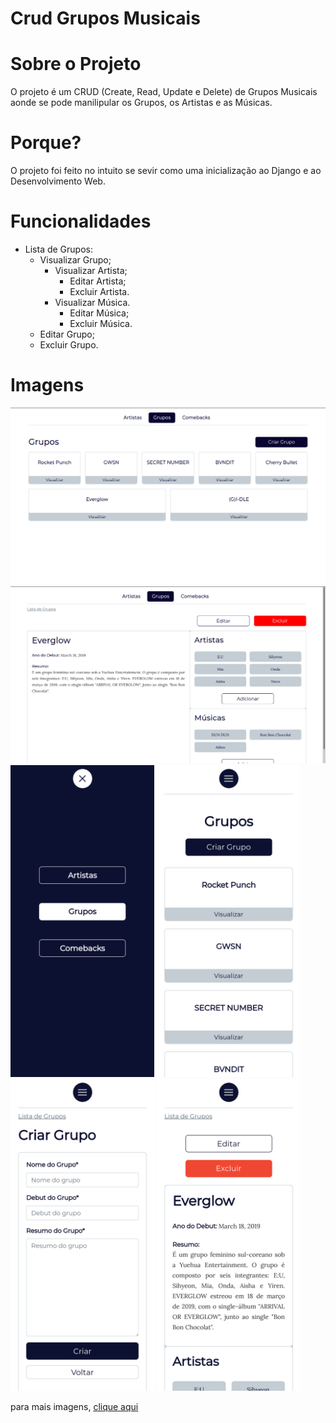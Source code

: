 # Crud Grupos Musicais

# Sobre o Projeto

O projeto é um CRUD (Create, Read, Update e Delete) de Grupos Musicais aonde se pode manilipular os Grupos, os Artistas e as Músicas.

# Porque?

O projeto foi feito no intuito se sevir como uma inicialização ao Django e ao Desenvolvimento Web.

# Funcionalidades

* Lista de Grupos:
  * Visualizar Grupo;
     * Visualizar Artista;
          * Editar Artista;
          * Excluir Artista.
     * Visualizar Música.
          * Editar Música;
          * Excluir Música.
  * Editar Grupo;
  * Excluir Grupo.

# Imagens

![Preview-Screens](https://github.com/Bruno-Felix/CRUD_Grupos/blob/master/novosGrupos/static/img/listaDeGrupos.png) 
![Preview-Screens](https://github.com/Bruno-Felix/CRUD_Grupos/blob/master/novosGrupos/static/img/visualizarGrupo.png)
<img src="https://github.com/Bruno-Felix/CRUD_Grupos/blob/master/novosGrupos/static/img/menuMobile.png" width="230">
<img src="https://github.com/Bruno-Felix/CRUD_Grupos/blob/master/novosGrupos/static/img/listaDeGruposMobile.png" width="230">
<img src="https://github.com/Bruno-Felix/CRUD_Grupos/blob/master/novosGrupos/static/img/criarGrupoMobile.png" width="230">
<img src="https://github.com/Bruno-Felix/CRUD_Grupos/blob/master/novosGrupos/static/img/visualizarGrupoMobile.png" width="230">

para mais imagens, [clique aqui](https://drive.google.com/drive/folders/13_F1q7Dy3HBfuFGxwfPXQfPnM9hpzg1u?usp=sharing)
